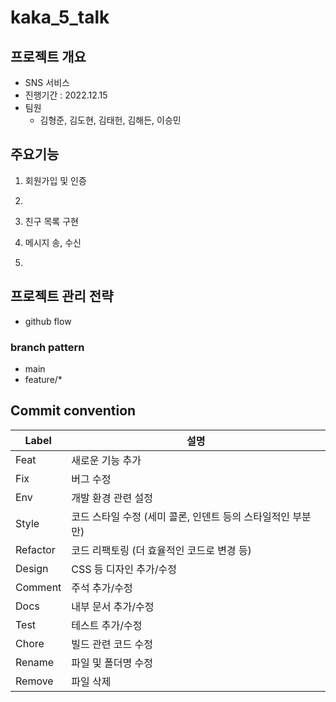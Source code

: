 # kaka_5_talk

## 프로젝트 개요

- SNS 서비스
- 진행기간 : 2022.12.15
- 팀원
  - 김형준, 김도현, 김태헌, 김해든, 이승민

## 주요기능
1. 회원가입 및 인증

2.

3. 친구 목록 구현

4. 메시지 송, 수신

5.

## 프로젝트 관리 전략

- github flow

### branch pattern

- main
- feature/\*

## Commit convention

| Label    | 설명                                                        |
| -------- | ----------------------------------------------------------- |
| Feat     | 새로운 기능 추가                                            |
| Fix      | 버그 수정                                                   |
| Env      | 개발 환경 관련 설정                                         |
| Style    | 코드 스타일 수정 (세미 콜론, 인덴트 등의 스타일적인 부분만) |
| Refactor | 코드 리팩토링 (더 효율적인 코드로 변경 등)                  |
| Design   | CSS 등 디자인 추가/수정                                     |
| Comment  | 주석 추가/수정                                              |
| Docs     | 내부 문서 추가/수정                                         |
| Test     | 테스트 추가/수정                                            |
| Chore    | 빌드 관련 코드 수정                                         |
| Rename   | 파일 및 폴더명 수정                                         |
| Remove   | 파일 삭제                                                   |
